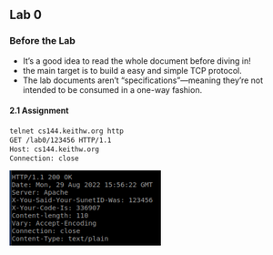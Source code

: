 ## Lab 0 

### Before the Lab

- It’s a good idea to read the whole document before diving in! 
- the main target is to build a easy and simple TCP protocol.
- The lab documents aren’t “specifications”—meaning they’re not intended to be consumed in a one-way fashion.

#### 2.1 Assignment

```shell
telnet cs144.keithw.org http
GET /lab0/123456 HTTP/1.1
Host: cs144.keithw.org
Connection: close

```

![](img/2-1.png)








